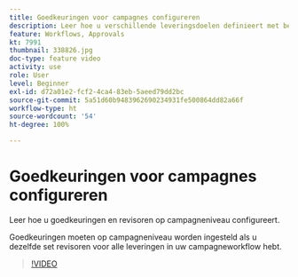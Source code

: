 ```yaml
---
title: Goedkeuringen voor campagnes configureren
description: Leer hoe u verschillende leveringsdoelen definieert met behulp van targetingworkflows.
feature: Workflows, Approvals
kt: 7991
thumbnail: 338826.jpg
doc-type: feature video
activity: use
role: User
level: Beginner
exl-id: d72a01e2-fcf2-4ca4-83eb-5aeed79dd2bc
source-git-commit: 5a51d60b9483962690234931fe500864dd82a66f
workflow-type: ht
source-wordcount: '54'
ht-degree: 100%

---
```


# Goedkeuringen voor campagnes configureren

Leer hoe u goedkeuringen en revisoren op campagneniveau configureert.  

Goedkeuringen moeten op campagneniveau worden ingesteld als u dezelfde set revisoren voor alle leveringen in uw campagneworkflow hebt.

>[!VIDEO](https://video.tv.adobe.com/v/338826?quality=12)
